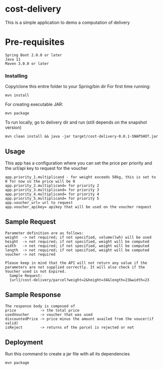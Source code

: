# cost-delivery
This is a simple application to demo a computation of delivery


# Pre-requisites
```
Spring Boot 2.0.0 or later
Java 11
Maven 3.0.0 or later
```

### Installing

Copy/clone this entire folder to your Spring/bin dir
For first time running:
```
mvn install
```
For creating executable JAR:
```
mvn package
```
To run locally, go to delivery dir and run (still depends on the snapshot version)

```
mvn clean install && java -jar target/cost-delivery-0.0.1-SNAPSHOT.jar
```

## Usage
This app has a configuration where you can set the price per priority and the url/api key to request for the voucher
```
app.priority_1.multiplicand - for weight exceeds 50kg, this is set to 0 for now so the price will be 0
app.priority_2.multiplicand= for priority 2 
app.priority_3.multiplicand= for priority 3
app.priority_4.multiplicand= for priority 4
app.priority_5.multiplicand= for priority 5
app.voucher_url= url to request
app.voucher_apikey= apikey that will be used on the voucher request
```

## Sample Request
```
Parameter definition are as follows:
weight  -> not required; if not specified, volume(lwh) will be used
height  -> not required; if not specified, weight will be computed
width   -> not required; if not specified, weight will be computed
length  -> not required; if not specified, weight will be computed
voucher -> not required
  
Please keep in mind that the API will not return any value if the parameters are not supplied correctly. It will also check if the Voucher used is not Expired.
  Sample Request:
  {url}/cost-delivery/parcel?weight=2&height=34&length=23&width=23 
```

## Sample Response
```
The response body is composed of 
price           -> the total price
usedVoucher     -> voucher that was used
discountedPrice -> price minus the amount availed from the voucer(if valid)
isReject        -> returns of the parcel is rejected or not
```
## Deployment

Run this command to create a jar file with all its dependencies
```
mvn package
```
